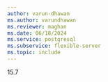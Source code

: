 ```yaml
---
author: varun-dhawan
ms.author: varundhawan
ms.reviewer: maghan
ms.date: 06/18/2024
ms.service: postgresql
ms.subservice: flexible-server
ms.topic: include
---
```

15.7

